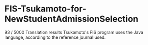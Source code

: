 # FIS-Tsukamoto-for-NewStudentAdmissionSelection
93 / 5000 Translation results Tsukamoto's FIS program uses the Java language, according to the reference journal used. 

